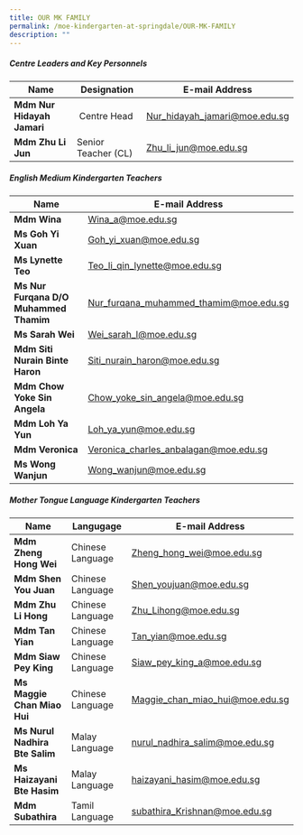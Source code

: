 ```yaml
---
title: OUR MK FAMILY
permalink: /moe-kindergarten-at-springdale/OUR-MK-FAMILY
description: ""
---
```

##### Centre Leaders and Key Personnels



| Name | Designation | E-mail Address |
| -------- | -------- | -------- |
| **Mdm Nur Hidayah Jamari**     |  Centre Head     | [Nur\_hidayah\_jamari@moe.edu.sg](mailto:Nur_hidayah_jamari@moe.edu.sg)     |
|**Mdm Zhu Li Jun**|Senior Teacher (CL)|[Zhu_li_jun@moe.edu.sg](mailto:Zhu_li_jun@moe.edu.sg)

##### English Medium Kindergarten Teachers


| Name  | E-mail Address |
| -------- | -------- | 
|**Mdm Wina**|[Wina_a@moe.edu.sg](mailto:Wina_a@moe.edu.sg)
|**Ms Goh Yi Xuan**|[Goh_yi_xuan@moe.edu.sg](mailto:Goh_yi_xuan@moe.edu.sg)
|**Ms Lynette Teo**|[Teo_li_qin_lynette@moe.edu.sg](mailto:Teo_li_qin_lynette@moe.edu.sg)
|**Ms Nur Furqana D/O Muhammed Thamim**|[Nur_furqana_muhammed_thamim@moe.edu.sg](mailto:Nur_furqana_muhammed_thamim@moe.edu.sg)
|**Ms Sarah Wei**|[Wei_sarah_l@moe.edu.sg](mailto:Wei_sarah_l@moe.edu.sg)
|**Mdm Siti Nurain Binte Haron** |[Siti_nurain_haron@moe.edu.sg](mailto:Siti_nurain_haron@moe.edu.sg)
|**Mdm Chow Yoke Sin Angela**|[Chow_yoke_sin_angela@moe.edu.sg](mailto:Chow_yoke_sin_angela@moe.edu.sg)
|**Mdm Loh Ya Yun**|	[Loh_ya_yun@moe.edu.sg](	mailto:Loh_ya_yun@moe.edu.sg)
|**Mdm Veronica**|[Veronica_charles_anbalagan@moe.edu.sg](mailto:Veronica_charles_anbalagan@moe.edu.sg)
|**Ms Wong Wanjun**|[Wong_wanjun@moe.edu.sg](mailto:Wong_wanjun@moe.edu.sg)

##### Mother Tongue Language  Kindergarten Teachers


| Name  | Langugage| E-mail Address |
| -------- | -------- | --- |
|**Mdm Zheng Hong Wei**|Chinese Language| [Zheng_hong_wei@moe.edu.sg](mailto:Zheng_hong_wei@moe.edu.sg)
|**Mdm Shen You Juan**|Chinese Language|[Shen_youjuan@moe.edu.sg](mailto:Shen_youjuan@moe.edu.sg)
|**Mdm Zhu Li Hong**|Chinese Language|[Zhu_Lihong@moe.edu.sg](mailto:Zhu_Lihong@moe.edu.sg)
|**Mdm Tan Yian**|Chinese Language|[Tan_yian@moe.edu.sg  ](mailto:Tan_yian@moe.edu.sg)
|**Mdm Siaw Pey King**|Chinese Language|[Siaw_pey_king_a@moe.edu.sg](mailto:Siaw_pey_king_a@moe.edu.sg)
|**Ms Maggie Chan Miao Hui**|Chinese Language|[Maggie_chan_miao_hui@moe.edu.sg](mailto:Maggie_chan_miao_hui@moe.edu.sg)
|**Ms Nurul Nadhira Bte Salim**|Malay Language|[nurul_nadhira_salim@moe.edu.sg](mailto:nurul_nadhira_salim@moe.edu.sg)
|**Ms Haizayani Bte Hasim**|Malay Language| [haizayani_hasim@moe.edu.sg](mailto:haizayani_hasim@moe.edu.sg)
|**Mdm Subathira**|Tamil Language|[subathira_Krishnan@moe.edu.sg](mailto:subathira_Krishnan@moe.edu.sg)